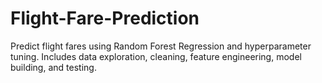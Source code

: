 # Flight-Fare-Prediction
Predict flight fares using Random Forest Regression and hyperparameter tuning. Includes data exploration, cleaning, feature engineering, model building, and testing.
